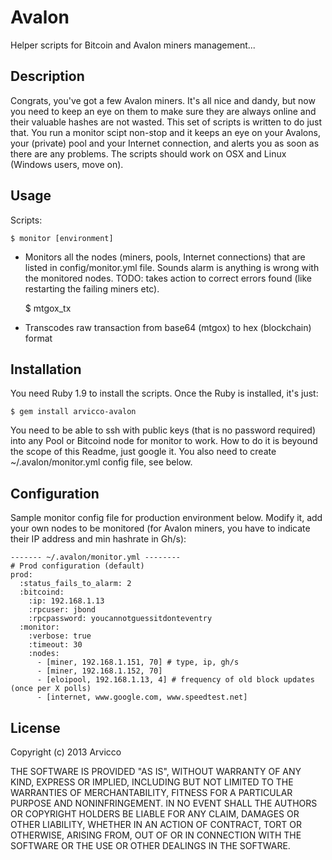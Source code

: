 # Avalon

Helper scripts for Bitcoin and Avalon miners management...

## Description

Congrats, you've got a few Avalon miners. It's all nice and dandy, but now you need to keep an eye on them to make sure they are always online and their valuable hashes are not wasted. This set of scripts is written to do just that. You run a monitor scipt non-stop and it keeps an eye on your Avalons, your (private) pool and your Internet connection, and alerts you as soon as there are any problems. The scripts should work on OSX and Linux (Windows users, move on).

## Usage

Scripts:

    $ monitor [environment]

- Monitors all the nodes (miners, pools, Internet connections) that are listed in config/monitor.yml file. Sounds alarm is anything is wrong with the monitored nodes. TODO: takes action to correct errors found (like restarting the failing miners etc).

    $ mtgox_tx

- Transcodes raw transaction from base64 (mtgox) to hex (blockchain) format

## Installation

You need Ruby 1.9 to install the scripts. Once the Ruby is installed, it's just:

    $ gem install arvicco-avalon

You need to be able to ssh with public keys (that is no password required) into any Pool or Bitcoind node for monitor to work. How to do it is beyound the scope of this Readme, just google it. You also need to create ~/.avalon/monitor.yml config file, see below.

## Configuration

Sample monitor config file for production environment below. Modify it, add your own nodes to be monitored (for Avalon miners, you have to indicate their IP address and min hashrate in Gh/s):

    ------- ~/.avalon/monitor.yml --------
    # Prod configuration (default)
    prod:
      :status_fails_to_alarm: 2
      :bitcoind:
        :ip: 192.168.1.13
        :rpcuser: jbond
        :rpcpassword: youcannotguessitdonteventry
      :monitor:
        :verbose: true
        :timeout: 30
        :nodes:
          - [miner, 192.168.1.151, 70] # type, ip, gh/s
          - [miner, 192.168.1.152, 70]
          - [eloipool, 192.168.1.13, 4] # frequency of old block updates (once per X polls)
          - [internet, www.google.com, www.speedtest.net]

## License

Copyright (c) 2013 Arvicco

THE SOFTWARE IS PROVIDED "AS IS", WITHOUT WARRANTY OF ANY KIND,
EXPRESS OR IMPLIED, INCLUDING BUT NOT LIMITED TO THE WARRANTIES OF
MERCHANTABILITY, FITNESS FOR A PARTICULAR PURPOSE AND
NONINFRINGEMENT. IN NO EVENT SHALL THE AUTHORS OR COPYRIGHT HOLDERS BE
LIABLE FOR ANY CLAIM, DAMAGES OR OTHER LIABILITY, WHETHER IN AN ACTION
OF CONTRACT, TORT OR OTHERWISE, ARISING FROM, OUT OF OR IN CONNECTION
WITH THE SOFTWARE OR THE USE OR OTHER DEALINGS IN THE SOFTWARE.
